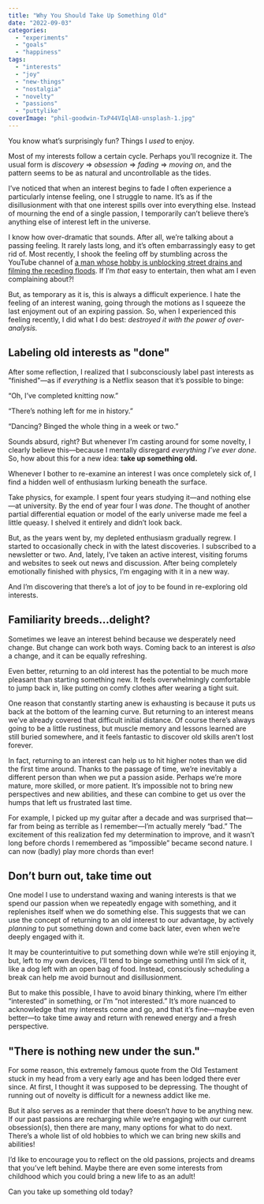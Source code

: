 ```yaml
---
title: "Why You Should Take Up Something Old"
date: "2022-09-03"
categories: 
  - "experiments"
  - "goals"
  - "happiness"
tags: 
  - "interests"
  - "joy"
  - "new-things"
  - "nostalgia"
  - "novelty"
  - "passions"
  - "puttylike"
coverImage: "phil-goodwin-TxP44VIqlA8-unsplash-1.jpg"
---
```


You know what’s surprisingly fun? Things I _used_ to enjoy.

<!--more-->

Most of my interests follow a certain cycle. Perhaps you’ll recognize it. The usual form is _discovery_ => _obsession_ \=> _fading_ \=> _moving on_, and the pattern seems to be as natural and uncontrollable as the tides.

I’ve noticed that when an interest begins to fade I often experience a particularly intense feeling, one I struggle to name. It’s as if the disillusionment with that one interest spills over into everything else. Instead of mourning the end of a single passion, I temporarily can’t believe there’s anything else of interest left in the universe.

I know how over-dramatic that sounds. After all, we’re talking about a passing feeling. It rarely lasts long, and it’s often embarrassingly easy to get rid of. Most recently, I shook the feeling off by stumbling across the YouTube channel of [a man whose hobby is unblocking street drains and filming the receding floods](https://www.youtube.com/channel/UCsCNU-ptlze2tqAJSDeVGNQ). If I’m _that_ easy to entertain, then what am I even complaining about?!

But, as temporary as it is, this is always a difficult experience. I hate the feeling of an interest waning, going through the motions as I squeeze the last enjoyment out of an expiring passion. So, when I experienced this feeling recently, I did what I do best: _destroyed it with the power of over-analysis._

## Labeling old interests as "done"

After some reflection, I realized that I subconsciously label past interests as “finished"—as if _everything_ is a Netflix season that it’s possible to binge:

“Oh, I’ve completed knitting now.”

“There’s nothing left for me in history.”

“Dancing? Binged the whole thing in a week or two.”

Sounds absurd, right? But whenever I’m casting around for some novelty, I clearly believe this—because I mentally disregard _everything I’ve ever done_. So, how about this for a new idea: **take up something old.**

Whenever I bother to re-examine an interest I was once completely sick of, I find a hidden well of enthusiasm lurking beneath the surface.

Take physics, for example. I spent four years studying it—and nothing else—at university. By the end of year four I was _done_. The thought of another partial differential equation or model of the early universe made me feel a little queasy. I shelved it entirely and didn’t look back.

But, as the years went by, my depleted enthusiasm gradually regrew. I started to occasionally check in with the latest discoveries. I subscribed to a newsletter or two. And, lately, I’ve taken an active interest, visiting forums and websites to seek out news and discussion. After being completely emotionally finished with physics, I’m engaging with it in a new way. 

And I’m discovering that there’s a lot of joy to be found in re-exploring old interests.

## Familiarity breeds...delight?

Sometimes we leave an interest behind because we desperately need change. But change can work both ways. Coming back to an interest is _also_ a change, and it can be equally refreshing.

Even better, returning to an old interest has the potential to be much more pleasant than starting something new. It feels overwhelmingly comfortable to jump back in, like putting on comfy clothes after wearing a tight suit.

One reason that constantly starting anew is exhausting is because it puts us back at the bottom of the learning curve. But returning to an interest means we’ve already covered that difficult initial distance. Of course there’s always going to be a little rustiness, but muscle memory and lessons learned are still buried somewhere, and it feels fantastic to discover old skills aren’t lost forever.

In fact, returning to an interest can help us to hit higher notes than we did the first time around. Thanks to the passage of time, we’re inevitably a different person than when we put a passion aside. Perhaps we’re more mature, more skilled, or more patient. It’s impossible not to bring new perspectives and new abilities, and these can combine to get us over the humps that left us frustrated last time. 

For example, I picked up my guitar after a decade and was surprised that—far from being as terrible as I remember—I’m actually merely “bad.” The excitement of this realization fed my determination to improve, and it wasn’t long before chords I remembered as “impossible” became second nature. I can now (badly) play more chords than ever!

## Don’t burn out, take time out

One model I use to understand waxing and waning interests is that we spend our passion when we repeatedly engage with something, and it replenishes itself when we do something else. This suggests that we can use the concept of returning to an old interest to our advantage, by actively _planning_ to put something down and come back later, even when we’re deeply engaged with it.

It may be counterintuitive to put something down while we’re still enjoying it, but, left to my own devices, I’ll tend to binge something until I’m sick of it, like a dog left with an open bag of food. Instead, consciously scheduling a break can help me avoid burnout and disillusionment. 

But to make this possible, I have to avoid binary thinking, where I’m either “interested” in something, or I’m “not interested.” It’s more nuanced to acknowledge that my interests come and go, and that it’s fine—maybe even better—to take time away and return with renewed energy and a fresh perspective.

## "There is nothing new under the sun."

For some reason, this extremely famous quote from the Old Testament stuck in my head from a very early age and has been lodged there ever since. At first, I thought it was supposed to be depressing. The thought of running out of novelty is difficult for a newness addict like me.

But it also serves as a reminder that there doesn’t _have_ to be anything new. If our past passions are recharging while we’re engaging with our current obsession(s), then there are many, many options for what to do next. There’s a whole list of old hobbies to which we can bring new skills and abilities!

I’d like to encourage you to reflect on the old passions, projects and dreams that you’ve left behind. Maybe there are even some interests from childhood which you could bring a new life to as an adult! 

Can you take up something old today?
